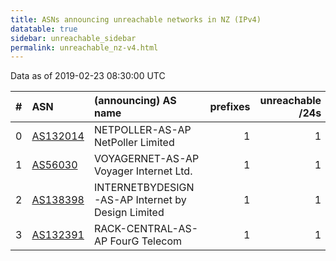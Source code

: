 ```yaml
---
title: ASNs announcing unreachable networks in NZ (IPv4)
datatable: true
sidebar: unreachable_sidebar
permalink: unreachable_nz-v4.html
---
```


Data as of 2019-02-23 08:30:00 UTC


<div class="datatable-begin"></div>

|   # | ASN                                      | (announcing) AS name                              |   prefixes |   unreachable /24s |
|----:|:-----------------------------------------|:--------------------------------------------------|-----------:|-------------------:|
|   0 | [AS132014](unreachable_AS132014-v4.html) | NETPOLLER-AS-AP NetPoller Limited                 |          1 |                  1 |
|   1 | [AS56030](unreachable_AS56030-v4.html)   | VOYAGERNET-AS-AP Voyager Internet Ltd.            |          1 |                  1 |
|   2 | [AS138398](unreachable_AS138398-v4.html) | INTERNETBYDESIGN-AS-AP Internet by Design Limited |          1 |                  1 |
|   3 | [AS132391](unreachable_AS132391-v4.html) | RACK-CENTRAL-AS-AP FourG Telecom                  |          1 |                  1 |

<div class="datatable-end"></div>